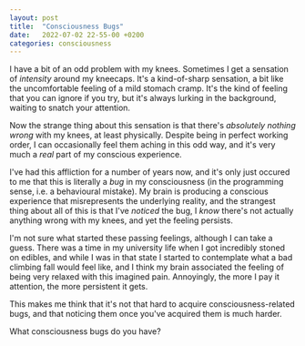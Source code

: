 ```yaml
---
layout: post
title:  "Consciousness Bugs"
date:   2022-07-02 22-55-00 +0200
categories: consciousness
---
```


I have a bit of an odd problem with my knees. Sometimes I get a sensation of _intensity_ around my kneecaps. It's a kind-of-sharp sensation, a bit like the uncomfortable feeling of a mild stomach cramp. It's the kind of feeling that you can ignore if you try, but it's always lurking in the background, waiting to snatch your attention.

Now the strange thing about this sensation is that there's _absolutely nothing wrong_ with my knees, at least physically. Despite being in perfect working order, I can occasionally feel them aching in this odd way, and it's very much a _real_ part of my conscious experience.

I've had this affliction for a number of years now, and it's only just occured to me that this is literally a _bug_ in my consciousness (in the programming sense, i.e. a behavioural mistake). My brain is producing a conscious experience that misrepresents the underlying reality, and the strangest thing about all of this is that I've _noticed_ the bug, I _know_ there's not actually anything wrong with my knees, and yet the feeling persists.

I'm not sure what started these passing feelings, although I can take a guess. There was a time in my university life when I got incredibly stoned on edibles, and while I was in that state I started to contemplate what a bad climbing fall would feel like, and I think my brain associated the feeling of being very relaxed with this imagined pain. Annoyingly, the more I pay it attention, the more persistent it gets.

This makes me think that it's not that hard to acquire consciousness-related bugs, and that noticing them once you've acquired them is much harder.

What consciousness bugs do you have?
